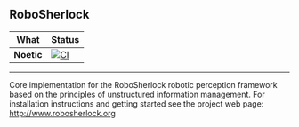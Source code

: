 RoboSherlock
------------

 What  | Status
  ---  |  ---
 **Noetic** | [![CI](https://github.com/RoboSherlock/robosherlock/actions/workflows/actions.yml/badge.svg?branch=noetic)](https://github.com/RoboSherlock/robosherlock/actions/workflows/actions.yml)
 
------------


Core implementation for the RoboSherlock robotic perception framework based on the principles of unstructured information management.
For installation instructions and getting started see the project web page:  http://www.robosherlock.org

